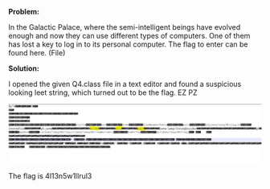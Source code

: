 <b>Problem:</b>

In the Galactic Palace, where the semi-intelligent beings have evolved enough and now they can use different types of computers. 
One of them has lost a key to log in to its personal computer. The flag to enter can be found here. (File)



<b>Solution:</b>

I opened the given Q4.class file in a text editor and found a suspicious looking leet string, which turned out to be the flag.
EZ PZ

<p align="center">
<img src="https://github.com/indraniljana/H4CKN1T_writeup_2016/blob/master/Dumb-Aliens/q4.JPG"/>
</p>

The flag is 4l13n5w1llrul3
